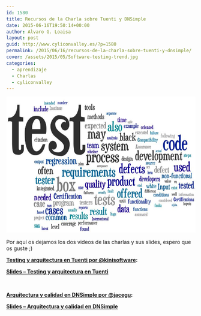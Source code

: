 ```yaml
---
id: 1580
title: Recursos de la Charla sobre Tuenti y DNSimple
date: 2015-06-16T19:50:14+00:00
author: Alvaro G. Loaisa
layout: post
guid: http://www.cyliconvalley.es/?p=1580
permalink: /2015/06/16/recursos-de-la-charla-sobre-tuenti-y-dnsimple/
cover: /assets/2015/05/Software-testing-trend.jpg
categories:
  - aprendizaje
  - Charlas
  - cyliconvalley
---
```

<p style="text-align: center;">
  <a href="/assets/2015/05/Software-testing-trend.jpg"><img class="aligncenter wp-image-1555" src="/assets/2015/05/Software-testing-trend.jpg" alt="Software-testing-trend" width="600" height="362" /></a>
</p>

Por aquí os dejamos los dos videos de las charlas y sus slides, espero que os guste ;)

**<a class="yt-uix-sessionlink yt-uix-tile-link  spf-link  yt-ui-ellipsis yt-ui-ellipsis-2" dir="ltr" title="Testing y arquitectura en Tuenti por @kinisoftware" href="https://www.youtube.com/watch?v=OpDc6neMIuU" data-sessionlink="feature=c4-feed-u&ei=CGCAVdykMYWycbrDg_AI&ved=CC0Qvxs">Testing y arquitectura en Tuenti por @kinisoftware</a>:**



<a href="https://speakerdeck.com/tuenti/tuenti-3-testing" target="_blank"><strong>Slides &#8211; <strong>Testing y arquitectura en Tuenti</strong></strong></a>

&nbsp;

**<a class="yt-uix-sessionlink yt-uix-tile-link  spf-link  yt-ui-ellipsis yt-ui-ellipsis-2" dir="ltr" title="Arquitectura y calidad en DNSimple por @jacegu" href="https://www.youtube.com/watch?v=_qYZX_YUsYw" data-sessionlink="feature=c4-feed-u&ei=CGCAVdykMYWycbrDg_AI&ved=CCUQvxs">Arquitectura y calidad en DNSimple por @jacegu</a>:**



<a href="https://speakerdeck.com/jacegu/1919" target="_blank"><strong>Slides &#8211; <strong>Arquitectura y calidad en DNSimple</strong></strong></a>